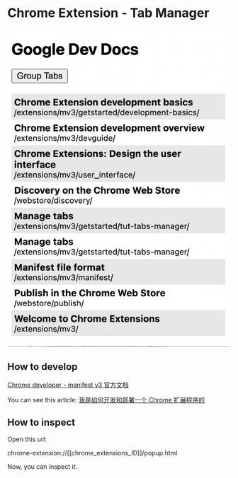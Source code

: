 # Chrome Extension - Tab Manager

![screen shot](./screentshot.png)


## How to develop

[Chrome developer - manifest v3 官方文档](https://developer.chrome.com/docs/extensions/mv3/getstarted/)

You can see this article: [我是如何开发和部署一个 Chrome 扩展程序的](https://www.infoq.cn/article/uuvipcp804xkhic479o0)

## How to inspect

Open this url: 

chrome-extension://[[chrome_extensions_ID]]/popup.html

Now, you can inspect it.

